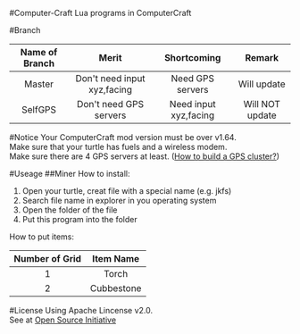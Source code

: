 #Computer-Craft
Lua programs in ComputerCraft  

#Branch

| Name of Branch | Merit | Shortcoming | Remark |
| :------------: | :-------------------------: | :-------------------: | :-------------: |
| Master         | Don't need input xyz,facing | Need GPS servers      | Will update     |
| SelfGPS        | Don't need GPS servers      | Need input xyz,facing | Will NOT update |

#Notice
Your ComputerCraft mod version must be over v1.64.  
Make sure that your turtle has fuels and a wireless modem.  
Make sure there are 4 GPS servers at least. ([How to build a GPS cluster?][1])

#Useage
##Miner
How to install:  
1. Open your turtle, creat file with a special name (e.g. jkfs)  
2. Search file name in explorer in you operating system  
3. Open the folder of the file
4. Put this program into the folder

How to put items:

| Number of Grid | Item Name |
| :-----------------: | :----------------: |
| 1                   | Torch              |
| 2                   | Cubbestone         |



#License
Using Apache Lincense v2.0.  
See at [Open Source Initiative][2]

[1]:http://www.computercraft.info/forums2/index.php?/topic/3088-how-to-guide-gps-global-position-system "GPS Guide on Computercraft Forum"
[2]:https://opensource.org/licenses/Apache-2.0 "Apache License on Open Source Initiative"
